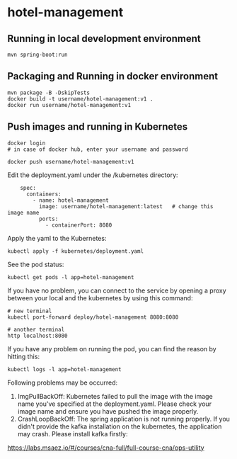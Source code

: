 # hotel-management

## Running in local development environment

```
mvn spring-boot:run
```

## Packaging and Running in docker environment

```
mvn package -B -DskipTests
docker build -t username/hotel-management:v1 .
docker run username/hotel-management:v1
```

## Push images and running in Kubernetes

```
docker login 
# in case of docker hub, enter your username and password

docker push username/hotel-management:v1
```

Edit the deployment.yaml under the /kubernetes directory:
```
    spec:
      containers:
        - name: hotel-management
          image: username/hotel-management:latest   # change this image name
          ports:
            - containerPort: 8080

```

Apply the yaml to the Kubernetes:
```
kubectl apply -f kubernetes/deployment.yaml
```

See the pod status:
```
kubectl get pods -l app=hotel-management
```

If you have no problem, you can connect to the service by opening a proxy between your local and the kubernetes by using this command:
```
# new terminal
kubectl port-forward deploy/hotel-management 8080:8080

# another terminal
http localhost:8080
```

If you have any problem on running the pod, you can find the reason by hitting this:
```
kubectl logs -l app=hotel-management
```

Following problems may be occurred:

1. ImgPullBackOff:  Kubernetes failed to pull the image with the image name you've specified at the deployment.yaml. Please check your image name and ensure you have pushed the image properly.
1. CrashLoopBackOff: The spring application is not running properly. If you didn't provide the kafka installation on the kubernetes, the application may crash. Please install kafka firstly:

https://labs.msaez.io/#/courses/cna-full/full-course-cna/ops-utility

